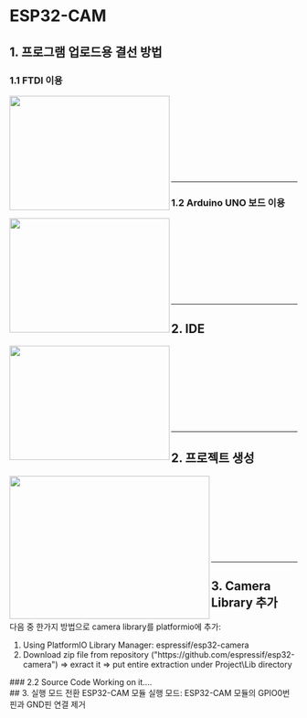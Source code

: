 # ESP32-CAM<br>
## 1. 프로그램 업로드용 결선 방법 <br>
### 1.1 FTDI 이용
<img src="https://user-images.githubusercontent.com/24539773/204515143-75981249-23a6-4a84-af99-289dc6b4e4c0.png" width="280" height="200" align="left">
<br><br><br><br><br><br><br><br><hr>

### 1.2 Arduino UNO 보드 이용<br>
<img src="https://user-images.githubusercontent.com/24539773/204515770-8448b033-690c-46bc-b4b8-9ba480a757cd.png" width="280" height="200" align="left">
<br><br><br><br><br><br><br><br><hr>

## 2. IDE <br>
<a href="https://platformio.org/" target="_blank">
  <img src="https://user-images.githubusercontent.com/24539773/204492337-c76cb87f-93e6-4132-af63-6062e60ef4e8.png" width="280" height="200" align="left">
</a>
<br><br><br><br><br><br><br><br>
<hr>

## 2. 프로젝트 생성
<img src="https://user-images.githubusercontent.com/24539773/205210647-87ed6b04-49c6-4079-a95b-1ed1a1ef54e4.png" width="350" height="250" align="left">
<br><br><br><br><br><br><br><br>
<hr>

## 3. Camera Library 추가
다음 중 한가지 방법으로 camera library를 platformio에 추가:<br>
<ol>
  <li>Using PlatformIO Library Manager: espressif/esp32-camera</li>
  <li>Download zip file from repository ("https://github.com/espressif/esp32-camera") => exract it => put entire extraction under Project\Lib directory</li>
</ol>
### 2.2 Source Code
Working on it....<br>
## 3. 실행 모드 전환
ESP32-CAM 모듈 실행 모드: ESP32-CAM 모듈의 GPIO0번 핀과 GND핀 연결 제거
<br> 
